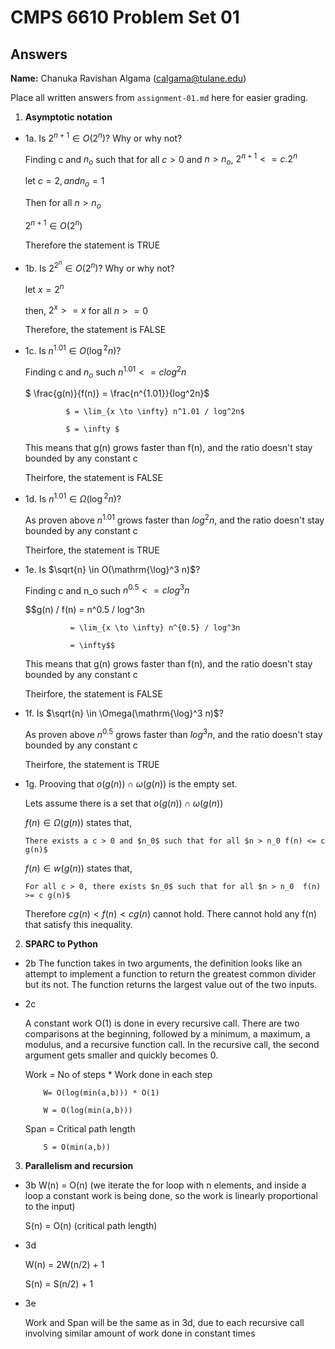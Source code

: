   # CMPS 6610 Problem Set 01
## Answers

**Name:** Chanuka Ravishan Algama (calgama@tulane.edu)


Place all written answers from `assignment-01.md` here for easier grading.

1. **Asymptotic notation**

  - 1a. Is $2^{n+1} \in O(2^n)$? Why or why not?

      Finding c and $n_o$ such that for all $c > 0$ and $n > n_o$,   $2^{n+1} <= c . 2^n$

      let $c = 2, and n_o = 1$

      Then for all $n > n_o$

      $2^{n+1} \in O(2^n)$

      Therefore the statement is TRUE

  - 1b. Is $2^{2^n} \in O(2^n)$? Why or why not?

      let $x = 2^n$

      then, $2^x >= x$ for all $n >= 0$

      Therefore, the statement is FALSE
 
  - 1c. Is $n^{1.01} \in O(\mathrm{\log}^2 n)$?

      Finding c and $n_o$ such $n^{1.01} <= c log^2n$

      $ \frac{g(n)}{f(n)} = \frac{n^{1.01}}{log^2n}$

                 $ = \lim_{x \to \infty} n^1.01 / log^2n$

                 $ = \infty $

      This means that g(n) grows faster than f(n), and the ratio doesn't stay bounded by any constant c

      Theirfore, the statement is FALSE

  - 1d. Is $n^{1.01} \in \Omega(\mathrm{\log}^2 n)$?

      As proven above $n^{1.01}$ grows faster than $log^2n$, and the ratio doesn't stay bounded by any constant c

      Theirfore, the statement is TRUE

  - 1e. Is $\sqrt{n} \in O(\mathrm{\log}^3 n)$?

      Finding c and n_o such $n^{0.5} <= c log^3n$

      $$g(n) / f(n) = n^0.5 / log^3n

                  = \lim_{x \to \infty} n^{0.5} / log^3n

                  = \infty$$

      This means that g(n) grows faster than f(n), and the ratio doesn't stay bounded by any constant c

      Theirfore, the statement is FALSE

  - 1f. Is $\sqrt{n} \in \Omega(\mathrm{\log}^3 n)$?

      As proven above $n^{0.5}$ grows faster than $log^3n$, and the ratio doesn't stay bounded by any constant c

      Theirfore, the statement is TRUE

  - 1g. Prooving that $o(g(n)) \cap \omega(g(n))$ is the empty set.

      Lets assume there is a set that $o(g(n)) \cap \omega(g(n))$

      $f(n) \in \Omega(g(n))$ states that, 

        There exists a c > 0 and $n_0$ such that for all $n > n_0 f(n) <= c g(n)$

      $f(n) \in w(g(n))$ states that,

        For all c > 0, there exists $n_0$ such that for all $n > n_0  f(n) >= c g(n)$

      Therefore $c g(n) < f(n) < c g(n)$ cannot hold. There cannot hold any f(n) that satisfy this inequality.




2. **SPARC to Python**

  - 2b The function takes in two arguments, the definition looks like an attempt to implement a function to return the greatest common divider but its not. The function returns the largest value out of the two inputs.

  - 2c

      A constant work O(1) is done in every recursive call. There are two comparisons at the beginning, followed by a minimum, a maximum, a modulus, and a recursive function call. In the recursive call, the second argument gets smaller and quickly becomes 0.

      Work = No of steps * Work done in each step

	        W= O(log(min(a,b))) * O(1)

	        W = O(log(min(a,b)))

      Span = Critical path length

	        S = O(min(a,b))

3. **Parallelism and recursion**

  - 3b W(n) = O(n)  (we iterate the for loop with n elements, and inside a loop a constant work is being done, so the work is linearly proportional to the input)

      S(n) = O(n)   (critical path length)

  - 3d

      W(n) = 2W(n/2) + 1

      S(n) = S(n/2) + 1

  - 3e

      Work and Span will be the same as in 3d, due to each recursive call involving similar amount of work done in constant times


